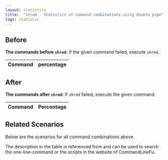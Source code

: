 ```yaml
---
layout: statistics
title:  "shred - Statistics of command combinations using double pipe"
tags: statistic
---
```


## Before

__The commands before `shred`:__ If the given command failed, execute `shred`.

| Command | percentage |
|--------|--------|



## After

__The commands after `shred`:__ If `shred` failed, execute the given command.

| Command | Percentage | 
|-------|--------|



## Related Scenarios

Below are the scenarios for all command combinations above.

The description in the table is referenced from and can be used to search the one-line-command or the scripts in the website of CommandLineFu.




